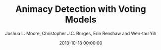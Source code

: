 ---
title: "Animacy Detection with Voting Models"
collection: publications
permalink: /publication/2013-10-18-0045
date: 2013-10-18 00:00:00
author: 'Joshua L. Moore, Christopher J.C. Burges, Erin Renshaw and Wen-tau Yih'
venue: 'EMNLP-2013'
---
